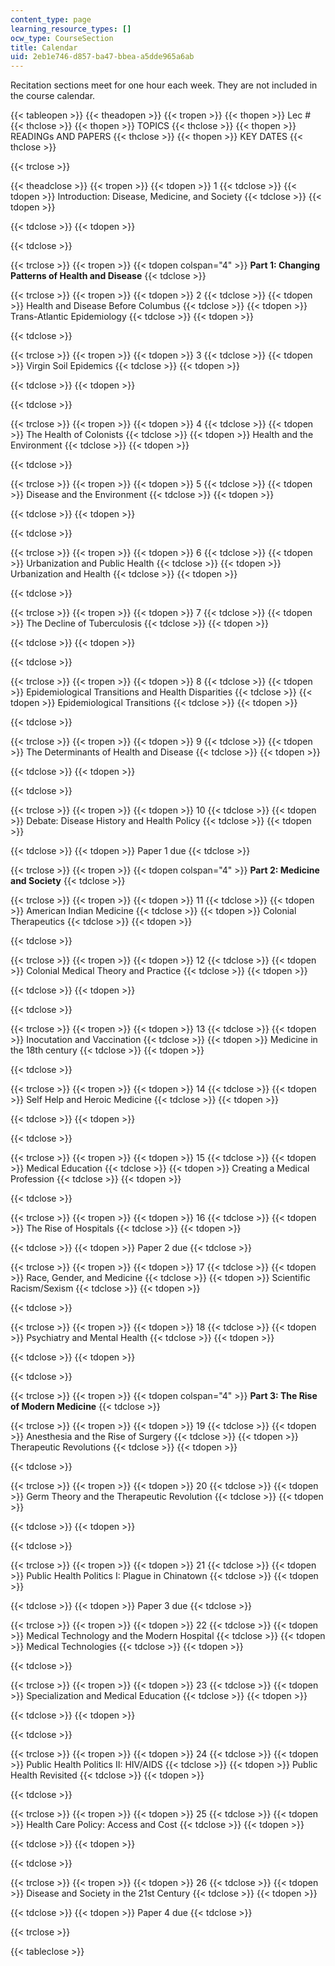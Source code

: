 ```yaml
---
content_type: page
learning_resource_types: []
ocw_type: CourseSection
title: Calendar
uid: 2eb1e746-d857-ba47-bbea-a5dde965a6ab
---
```


Recitation sections meet for one hour each week. They are not included in the course calendar.

{{< tableopen >}}
{{< theadopen >}}
{{< tropen >}}
{{< thopen >}}
Lec #
{{< thclose >}}
{{< thopen >}}
TOPICS
{{< thclose >}}
{{< thopen >}}
READINGs AND PAPERS
{{< thclose >}}
{{< thopen >}}
KEY DATES
{{< thclose >}}

{{< trclose >}}

{{< theadclose >}}
{{< tropen >}}
{{< tdopen >}}
1
{{< tdclose >}}
{{< tdopen >}}
Introduction: Disease, Medicine, and Society
{{< tdclose >}}
{{< tdopen >}}

{{< tdclose >}}
{{< tdopen >}}

{{< tdclose >}}

{{< trclose >}}
{{< tropen >}}
{{< tdopen colspan="4" >}}
**Part 1: Changing Patterns of Health and Disease**
{{< tdclose >}}

{{< trclose >}}
{{< tropen >}}
{{< tdopen >}}
2
{{< tdclose >}}
{{< tdopen >}}
Health and Disease Before Columbus
{{< tdclose >}}
{{< tdopen >}}
Trans-Atlantic Epidemiology
{{< tdclose >}}
{{< tdopen >}}

{{< tdclose >}}

{{< trclose >}}
{{< tropen >}}
{{< tdopen >}}
3
{{< tdclose >}}
{{< tdopen >}}
Virgin Soil Epidemics
{{< tdclose >}}
{{< tdopen >}}

{{< tdclose >}}
{{< tdopen >}}

{{< tdclose >}}

{{< trclose >}}
{{< tropen >}}
{{< tdopen >}}
4
{{< tdclose >}}
{{< tdopen >}}
The Health of Colonists
{{< tdclose >}}
{{< tdopen >}}
Health and the Environment
{{< tdclose >}}
{{< tdopen >}}

{{< tdclose >}}

{{< trclose >}}
{{< tropen >}}
{{< tdopen >}}
5
{{< tdclose >}}
{{< tdopen >}}
Disease and the Environment
{{< tdclose >}}
{{< tdopen >}}

{{< tdclose >}}
{{< tdopen >}}

{{< tdclose >}}

{{< trclose >}}
{{< tropen >}}
{{< tdopen >}}
6
{{< tdclose >}}
{{< tdopen >}}
Urbanization and Public Health
{{< tdclose >}}
{{< tdopen >}}
Urbanization and Health
{{< tdclose >}}
{{< tdopen >}}

{{< tdclose >}}

{{< trclose >}}
{{< tropen >}}
{{< tdopen >}}
7
{{< tdclose >}}
{{< tdopen >}}
The Decline of Tuberculosis
{{< tdclose >}}
{{< tdopen >}}

{{< tdclose >}}
{{< tdopen >}}

{{< tdclose >}}

{{< trclose >}}
{{< tropen >}}
{{< tdopen >}}
8
{{< tdclose >}}
{{< tdopen >}}
Epidemiological Transitions and Health Disparities
{{< tdclose >}}
{{< tdopen >}}
Epidemiological Transitions
{{< tdclose >}}
{{< tdopen >}}

{{< tdclose >}}

{{< trclose >}}
{{< tropen >}}
{{< tdopen >}}
9
{{< tdclose >}}
{{< tdopen >}}
The Determinants of Health and Disease
{{< tdclose >}}
{{< tdopen >}}

{{< tdclose >}}
{{< tdopen >}}

{{< tdclose >}}

{{< trclose >}}
{{< tropen >}}
{{< tdopen >}}
10
{{< tdclose >}}
{{< tdopen >}}
Debate: Disease History and Health Policy
{{< tdclose >}}
{{< tdopen >}}

{{< tdclose >}}
{{< tdopen >}}
Paper 1 due
{{< tdclose >}}

{{< trclose >}}
{{< tropen >}}
{{< tdopen colspan="4" >}}
**Part 2: Medicine and Society**
{{< tdclose >}}

{{< trclose >}}
{{< tropen >}}
{{< tdopen >}}
11
{{< tdclose >}}
{{< tdopen >}}
American Indian Medicine
{{< tdclose >}}
{{< tdopen >}}
Colonial Therapeutics
{{< tdclose >}}
{{< tdopen >}}

{{< tdclose >}}

{{< trclose >}}
{{< tropen >}}
{{< tdopen >}}
12
{{< tdclose >}}
{{< tdopen >}}
Colonial Medical Theory and Practice
{{< tdclose >}}
{{< tdopen >}}

{{< tdclose >}}
{{< tdopen >}}

{{< tdclose >}}

{{< trclose >}}
{{< tropen >}}
{{< tdopen >}}
13
{{< tdclose >}}
{{< tdopen >}}
Inocutation and Vaccination
{{< tdclose >}}
{{< tdopen >}}
Medicine in the 18th century
{{< tdclose >}}
{{< tdopen >}}

{{< tdclose >}}

{{< trclose >}}
{{< tropen >}}
{{< tdopen >}}
14
{{< tdclose >}}
{{< tdopen >}}
Self Help and Heroic Medicine
{{< tdclose >}}
{{< tdopen >}}

{{< tdclose >}}
{{< tdopen >}}

{{< tdclose >}}

{{< trclose >}}
{{< tropen >}}
{{< tdopen >}}
15
{{< tdclose >}}
{{< tdopen >}}
Medical Education
{{< tdclose >}}
{{< tdopen >}}
Creating a Medical Profession
{{< tdclose >}}
{{< tdopen >}}

{{< tdclose >}}

{{< trclose >}}
{{< tropen >}}
{{< tdopen >}}
16
{{< tdclose >}}
{{< tdopen >}}
The Rise of Hospitals
{{< tdclose >}}
{{< tdopen >}}

{{< tdclose >}}
{{< tdopen >}}
Paper 2 due
{{< tdclose >}}

{{< trclose >}}
{{< tropen >}}
{{< tdopen >}}
17
{{< tdclose >}}
{{< tdopen >}}
Race, Gender, and Medicine
{{< tdclose >}}
{{< tdopen >}}
Scientific Racism/Sexism
{{< tdclose >}}
{{< tdopen >}}

{{< tdclose >}}

{{< trclose >}}
{{< tropen >}}
{{< tdopen >}}
18
{{< tdclose >}}
{{< tdopen >}}
Psychiatry and Mental Health
{{< tdclose >}}
{{< tdopen >}}

{{< tdclose >}}
{{< tdopen >}}

{{< tdclose >}}

{{< trclose >}}
{{< tropen >}}
{{< tdopen colspan="4" >}}
**Part 3: The Rise of Modern Medicine**
{{< tdclose >}}

{{< trclose >}}
{{< tropen >}}
{{< tdopen >}}
19
{{< tdclose >}}
{{< tdopen >}}
Anesthesia and the Rise of Surgery
{{< tdclose >}}
{{< tdopen >}}
Therapeutic Revolutions
{{< tdclose >}}
{{< tdopen >}}

{{< tdclose >}}

{{< trclose >}}
{{< tropen >}}
{{< tdopen >}}
20
{{< tdclose >}}
{{< tdopen >}}
Germ Theory and the Therapeutic Revolution
{{< tdclose >}}
{{< tdopen >}}

{{< tdclose >}}
{{< tdopen >}}

{{< tdclose >}}

{{< trclose >}}
{{< tropen >}}
{{< tdopen >}}
21
{{< tdclose >}}
{{< tdopen >}}
Public Health Politics I: Plague in Chinatown
{{< tdclose >}}
{{< tdopen >}}

{{< tdclose >}}
{{< tdopen >}}
Paper 3 due
{{< tdclose >}}

{{< trclose >}}
{{< tropen >}}
{{< tdopen >}}
22
{{< tdclose >}}
{{< tdopen >}}
Medical Technology and the Modern Hospital
{{< tdclose >}}
{{< tdopen >}}
Medical Technologies
{{< tdclose >}}
{{< tdopen >}}

{{< tdclose >}}

{{< trclose >}}
{{< tropen >}}
{{< tdopen >}}
23
{{< tdclose >}}
{{< tdopen >}}
Specialization and Medical Education
{{< tdclose >}}
{{< tdopen >}}

{{< tdclose >}}
{{< tdopen >}}

{{< tdclose >}}

{{< trclose >}}
{{< tropen >}}
{{< tdopen >}}
24
{{< tdclose >}}
{{< tdopen >}}
Public Health Politics II: HIV/AIDS
{{< tdclose >}}
{{< tdopen >}}
Public Health Revisited
{{< tdclose >}}
{{< tdopen >}}

{{< tdclose >}}

{{< trclose >}}
{{< tropen >}}
{{< tdopen >}}
25
{{< tdclose >}}
{{< tdopen >}}
Health Care Policy: Access and Cost
{{< tdclose >}}
{{< tdopen >}}

{{< tdclose >}}
{{< tdopen >}}

{{< tdclose >}}

{{< trclose >}}
{{< tropen >}}
{{< tdopen >}}
26
{{< tdclose >}}
{{< tdopen >}}
Disease and Society in the 21st Century
{{< tdclose >}}
{{< tdopen >}}

{{< tdclose >}}
{{< tdopen >}}
Paper 4 due
{{< tdclose >}}

{{< trclose >}}

{{< tableclose >}}